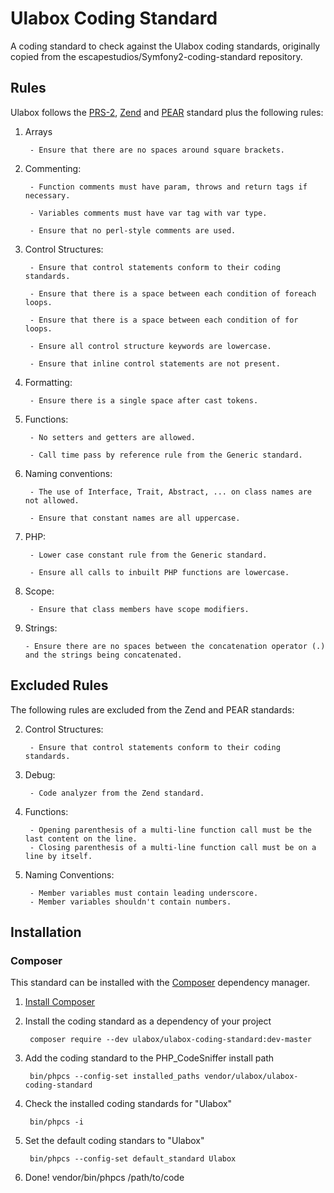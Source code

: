 # Ulabox Coding Standard

A coding standard to check against the Ulabox coding standards, originally copied from the escapestudios/Symfony2-coding-standard repository.

## Rules

Ulabox follows the [PRS-2](https://github.com/squizlabs/PHP_CodeSniffer/tree/master/CodeSniffer/Standards/PSR2), [Zend](https://github.com/squizlabs/PHP_CodeSniffer/tree/master/CodeSniffer/Standards/Zend) and [PEAR](https://github.com/squizlabs/PHP_CodeSniffer/tree/master/CodeSniffer/Standards/PEAR) standard plus the following rules:

1. Arrays

        - Ensure that there are no spaces around square brackets.

2. Commenting:

        - Function comments must have param, throws and return tags if necessary.

        - Variables comments must have var tag with var type.

        - Ensure that no perl-style comments are used.

3. Control Structures:

        - Ensure that control statements conform to their coding standards.
        
        - Ensure that there is a space between each condition of foreach loops.
        
        - Ensure that there is a space between each condition of for loops.
        
        - Ensure all control structure keywords are lowercase.

        - Ensure that inline control statements are not present.

5. Formatting:

        - Ensure there is a single space after cast tokens.

6. Functions:

        - No setters and getters are allowed.
        
        - Call time pass by reference rule from the Generic standard.

7. Naming conventions:

        - The use of Interface, Trait, Abstract, ... on class names are not allowed.
        
        - Ensure that constant names are all uppercase.

8. PHP:

        - Lower case constant rule from the Generic standard.

        - Ensure all calls to inbuilt PHP functions are lowercase.

9. Scope:

        - Ensure that class members have scope modifiers.

10. Strings:

        - Ensure there are no spaces between the concatenation operator (.) and the strings being concatenated.

## Excluded Rules

The following rules are excluded from the Zend and PEAR standards:

2. Control Structures:

        - Ensure that control statements conform to their coding standards.

3. Debug:

        - Code analyzer from the Zend standard.

4. Functions:

        - Opening parenthesis of a multi-line function call must be the last content on the line.
        - Closing parenthesis of a multi-line function call must be on a line by itself.

5. Naming Conventions:

        - Member variables must contain leading underscore.
        - Member variables shouldn't contain numbers.

## Installation

### Composer

This standard can be installed with the [Composer](https://getcomposer.org/) dependency manager.

1. [Install Composer](https://getcomposer.org/doc/00-intro.md)

2. Install the coding standard as a dependency of your project

        composer require --dev ulabox/ulabox-coding-standard:dev-master

3. Add the coding standard to the PHP_CodeSniffer install path

        bin/phpcs --config-set installed_paths vendor/ulabox/ulabox-coding-standard

5. Check the installed coding standards for "Ulabox"

        bin/phpcs -i

5. Set the default coding standars to "Ulabox"

        bin/phpcs --config-set default_standard Ulabox

6. Done!
        vendor/bin/phpcs /path/to/code

